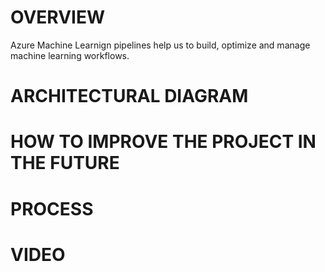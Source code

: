 # OVERVIEW

Azure Machine Learnign pipelines help us to build, optimize and manage machine learning workflows. 

# ARCHITECTURAL DIAGRAM

# HOW TO IMPROVE THE PROJECT IN THE FUTURE

# PROCESS

# VIDEO


